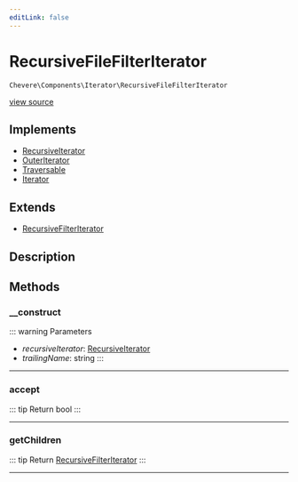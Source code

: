 ```yaml
---
editLink: false
---
```


# RecursiveFileFilterIterator

`Chevere\Components\Iterator\RecursiveFileFilterIterator`

[view source](https://github.com/chevere/chevere/blob/master/src/Chevere/Components/Iterator/RecursiveFileFilterIterator.php)

## Implements

- [RecursiveIterator](https://www.php.net/manual/class.recursiveiterator)
- [OuterIterator](https://www.php.net/manual/class.outeriterator)
- [Traversable](https://www.php.net/manual/class.traversable)
- [Iterator](https://www.php.net/manual/class.iterator)

## Extends

- [RecursiveFilterIterator](https://www.php.net/manual/class.recursivefilteriterator)

## Description



## Methods

### __construct

::: warning Parameters
- *recursiveIterator*: [RecursiveIterator](https://www.php.net/manual/class.recursiveiterator)
- *trailingName*: string
:::

---

### accept

::: tip Return
bool
:::

---

### getChildren

::: tip Return
[RecursiveFilterIterator](https://www.php.net/manual/class.recursivefilteriterator)
:::

---
